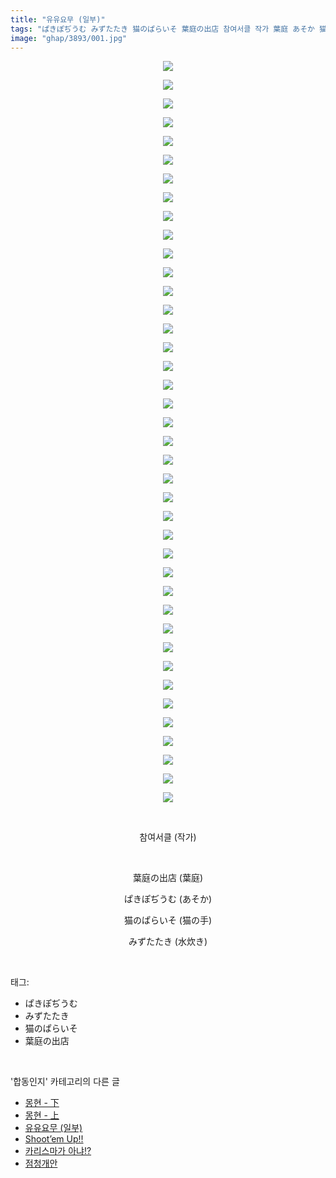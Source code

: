 ```yaml
---
title: "유유요무 (일부)"
tags: "ぱきぽぢうむ みずたたき 猫のぱらいそ 葉庭の出店 참여서클 작가 葉庭 あそか 猫の手 水炊き 합동인지"
image: "ghap/3893/001.jpg"
---
```

<div class="article">
<p style="text-align: center; clear: none; float: none;"><img src="{{ site.nasurl }}/ghap/3893/001.jpg"/></p>
<p style="text-align: center; clear: none; float: none;"><img src="{{ site.nasurl }}/ghap/3893/002.jpg"/></p>
<p style="text-align: center; clear: none; float: none;"><img src="{{ site.nasurl }}/ghap/3893/003.jpg"/></p>
<p style="text-align: center; clear: none; float: none;"><img src="{{ site.nasurl }}/ghap/3893/004.jpg"/></p>
<p style="text-align: center; clear: none; float: none;"><img src="{{ site.nasurl }}/ghap/3893/005.jpg"/></p>
<p style="text-align: center; clear: none; float: none;"><img src="{{ site.nasurl }}/ghap/3893/006.jpg"/></p>
<p style="text-align: center; clear: none; float: none;"><img src="{{ site.nasurl }}/ghap/3893/007.jpg"/></p>
<p style="text-align: center; clear: none; float: none;"><img src="{{ site.nasurl }}/ghap/3893/008.jpg"/></p>
<p style="text-align: center; clear: none; float: none;"><img src="{{ site.nasurl }}/ghap/3893/009.jpg"/></p>
<p style="text-align: center; clear: none; float: none;"><img src="{{ site.nasurl }}/ghap/3893/010.jpg"/></p>
<p style="text-align: center; clear: none; float: none;"><img src="{{ site.nasurl }}/ghap/3893/011.jpg"/></p>
<p style="text-align: center; clear: none; float: none;"><img src="{{ site.nasurl }}/ghap/3893/012.jpg"/></p>
<p style="text-align: center; clear: none; float: none;"><img src="{{ site.nasurl }}/ghap/3893/013.jpg"/></p>
<p style="text-align: center; clear: none; float: none;"><img src="{{ site.nasurl }}/ghap/3893/014.jpg"/></p>
<p style="text-align: center; clear: none; float: none;"><img src="{{ site.nasurl }}/ghap/3893/015.jpg"/></p>
<p style="text-align: center; clear: none; float: none;"><img src="{{ site.nasurl }}/ghap/3893/016.jpg"/></p>
<p style="text-align: center; clear: none; float: none;"><img src="{{ site.nasurl }}/ghap/3893/017.jpg"/></p>
<p style="text-align: center; clear: none; float: none;"><img src="{{ site.nasurl }}/ghap/3893/018.jpg"/></p>
<p style="text-align: center; clear: none; float: none;"><img src="{{ site.nasurl }}/ghap/3893/019.jpg"/></p>
<p style="text-align: center; clear: none; float: none;"><img src="{{ site.nasurl }}/ghap/3893/020.jpg"/></p>
<p style="text-align: center; clear: none; float: none;"><img src="{{ site.nasurl }}/ghap/3893/021.jpg"/></p>
<p style="text-align: center; clear: none; float: none;"><img src="{{ site.nasurl }}/ghap/3893/022.jpg"/></p>
<p style="text-align: center; clear: none; float: none;"><img src="{{ site.nasurl }}/ghap/3893/023.jpg"/></p>
<p style="text-align: center; clear: none; float: none;"><img src="{{ site.nasurl }}/ghap/3893/024.jpg"/></p>
<p style="text-align: center; clear: none; float: none;"><img src="{{ site.nasurl }}/ghap/3893/025.jpg"/></p>
<p style="text-align: center; clear: none; float: none;"><img src="{{ site.nasurl }}/ghap/3893/026.jpg"/></p>
<p style="text-align: center; clear: none; float: none;"><img src="{{ site.nasurl }}/ghap/3893/027.jpg"/></p>
<p style="text-align: center; clear: none; float: none;"><img src="{{ site.nasurl }}/ghap/3893/028.jpg"/></p>
<p style="text-align: center; clear: none; float: none;"><img src="{{ site.nasurl }}/ghap/3893/029.jpg"/></p>
<p style="text-align: center; clear: none; float: none;"><img src="{{ site.nasurl }}/ghap/3893/030.jpg"/></p>
<p style="text-align: center; clear: none; float: none;"><img src="{{ site.nasurl }}/ghap/3893/031.jpg"/></p>
<p style="text-align: center; clear: none; float: none;"><img src="{{ site.nasurl }}/ghap/3893/032.jpg"/></p>
<p style="text-align: center; clear: none; float: none;"><img src="{{ site.nasurl }}/ghap/3893/033.jpg"/></p>
<p style="text-align: center; clear: none; float: none;"><img src="{{ site.nasurl }}/ghap/3893/034.jpg"/></p>
<p style="text-align: center; clear: none; float: none;"><img src="{{ site.nasurl }}/ghap/3893/035.jpg"/></p>
<p style="text-align: center; clear: none; float: none;"><img src="{{ site.nasurl }}/ghap/3893/036.jpg"/></p>
<p style="text-align: center; clear: none; float: none;"><img src="{{ site.nasurl }}/ghap/3893/037.jpg"/></p>
<p style="text-align: center; clear: none; float: none;"><img src="{{ site.nasurl }}/ghap/3893/038.jpg"/></p>
<p style="text-align: center; clear: none; float: none;"><img src="{{ site.nasurl }}/ghap/3893/039.jpg"/></p>
<p style="text-align: center; clear: none; float: none;"><img src="{{ site.nasurl }}/ghap/3893/040.jpg"/></p>
<p style="text-align: center; clear: none; float: none;"><br/></p>
<p style="text-align: center; clear: none; float: none;">참여서클 (작가)</p>
<p style="text-align: center; clear: none; float: none;"><br/></p>
<p style="text-align: center; clear: none; float: none;">葉庭の出店 (葉庭)</p>
<p style="text-align: center; clear: none; float: none;">ぱきぽぢうむ (あそか)</p>
<p style="text-align: center; clear: none; float: none;">猫のぱらいそ (猫の手)</p>
<p style="text-align: center; clear: none; float: none;">みずたたき (水炊き)</p>
</div><br/>
<div class="tagTrail">
<p>태그: </p>
<ul>
<li>ぱきぽぢうむ</li>
<li>みずたたき</li>
<li>猫のぱらいそ</li>
<li>葉庭の出店</li>
</ul>
</div><br/>
<div class="another">
<p>'합동인지' 카테고리의 다른 글</p>
<ul>
<li><a href="/2017-12-15-ghap_4037">몽현 - 下</a></li>
<li><a href="/2017-12-15-ghap_4036">몽현 - 上</a></li>
<li><a href="/2017-10-22-ghap_3893">유유요무 (일부)</a></li>
<li><a href="/2017-10-16-ghap_3854">Shoot’em Up!!</a></li>
<li><a href="/2017-10-06-ghap_3834">카리스마가 아냐!?</a></li>
<li><a href="/2017-07-21-ghap_3592">점청개안</a></li>
</ul>
</div><br/>
<div class="cb_module cb_fluid">
<div class="cb_wrt cb_profile">
</div><!-- commentList close -->
</div><br/>
